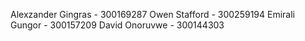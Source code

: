 Alexzander Gingras - 300169287
Owen Stafford - 300259194
Emirali Gungor - 300157209
David Onoruvwe - 300144303